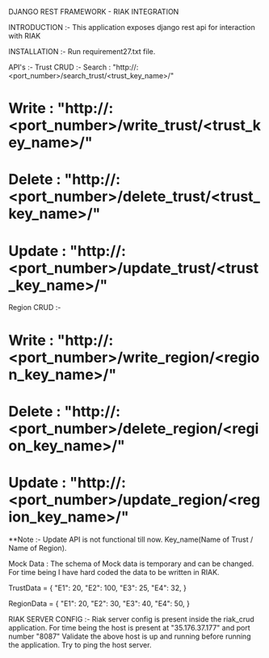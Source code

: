 DJANGO REST FRAMEWORK - RIAK INTEGRATION

INTRODUCTION :-
This application exposes django rest api for interaction with RIAK

INSTALLATION :-
Run requirement27.txt file.

API's :-
Trust CRUD :-
Search : "http://<Domain Name>:<port_number>/search_trust/<trust_key_name>/"
# Write : "http://<Domain Name>:<port_number>/write_trust/<trust_key_name>/"
# Delete : "http://<Domain Name>:<port_number>/delete_trust/<trust_key_name>/"
# Update : "http://<Domain Name>:<port_number>/update_trust/<trust_key_name>/"

Region CRUD :-
# Write : "http://<Domain Name>:<port_number>/write_region/<region_key_name>/"
# Delete : "http://<Domain Name>:<port_number>/delete_region/<region_key_name>/"
# Update : "http://<Domain Name>:<port_number>/update_region/<region_key_name>/"

**Note :- Update API is not functional till now. Key_name(Name of Trust / Name of Region).

Mock Data :
The schema of Mock data is temporary and can be changed. For time being I have hard coded the data to be written in RIAK.

TrustData = {
    "E1": 20,
    "E2": 100,
    "E3": 25,
    "E4": 32,
}

RegionData = {
    "E1": 20,
    "E2": 30,
    "E3": 40,
    "E4": 50,
}


RIAK SERVER CONFIG :-
Riak server config is present inside the riak_crud application. For time being the host is present at "35.176.37.177"
and port number "8087"
Validate the above host is up and running before running the application. Try to ping the host server.